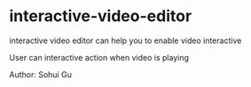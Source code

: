 # interactive-video-editor
interactive video editor can help you to enable video interactive

User can interactive action when video is playing

Author: Sohui Gu

